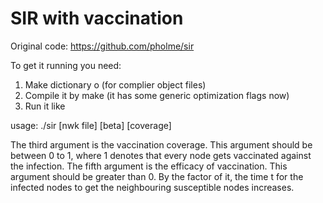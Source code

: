 # SIR with vaccination
Original code:
https://github.com/pholme/sir

To get it running you need:

1. Make dictionary o (for complier object files)
2. Compile it by make (it has some generic optimization flags now)
3. Run it like

usage: ./sir [nwk file] [beta] [coverage] <seed>

The third argument is the vaccination coverage. This argument should be between 0 to 1, where 1 denotes that every node gets vaccinated against the infection. 
The fifth argument is the efficacy of vaccination. This argument should be greater than 0. By the factor of it, the time t for the infected nodes to get the neighbouring susceptible nodes increases. 

